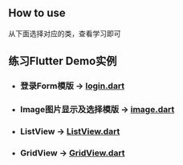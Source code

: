 ## How to use

从下面选择对应的类，查看学习即可


## 练习Flutter Demo实例


* ### 登录Form模版 -> [login.dart][login.dart]
* ### Image图片显示及选择模版 -> [image.dart][image.dart]
* ### ListView -> [ListView.dart][listview.dart]
* ### GridView -> [GridView.dart][gridview.dart]




[login.dart]: https://github.com/lihaodong/Flutter/blob/master/lib/login.dart
[image.dart]: https://github.com/lihaodong/Flutter/blob/master/lib/image.dart
[listview.dart]: https://github.com/lihaodong/Flutter/blob/master/lib/listview.dart
[gridview.dart]: https://github.com/lihaodong/Flutter/blob/master/lib/gridview.dart
